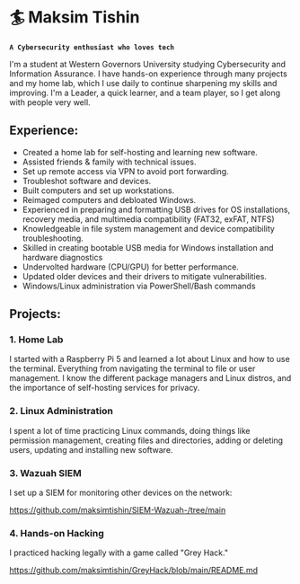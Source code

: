 # 🏄 Maksim Tishin

**`A Cybersecurity enthusiast who loves tech`**

I'm a student at Western Governors University studying Cybersecurity and Information Assurance. I have hands-on experience through many projects and my home lab, which I use daily to continue sharpening my skills and improving. I'm a Leader, a quick learner, and a team player, so I get along with people very well.

## Experience:

- Created a home lab for self-hosting and learning new software.
- Assisted friends & family with technical issues.
- Set up remote access via VPN to avoid port forwarding.
- Troubleshot software and devices.
- Built computers and set up workstations.
- Reimaged computers and debloated Windows.
- Experienced in preparing and formatting USB drives for OS installations, recovery media, and multimedia compatibility (FAT32, exFAT, NTFS)
- Knowledgeable in file system management and device compatibility troubleshooting.
- Skilled in creating bootable USB media for Windows installation and hardware diagnostics
- Undervolted hardware (CPU/GPU) for better performance.
- Updated older devices and their drivers to mitigate vulnerabilities.
- Windows/Linux administration via PowerShell/Bash commands


## Projects:

### 1. Home Lab

  I started with a Raspberry Pi 5 and learned a lot about Linux and how to use the terminal. Everything from navigating the terminal to file or user management. I know the different package managers and Linux distros, and the importance of self-hosting services for privacy.

### 2. Linux Administration

  I spent a lot of time practicing Linux commands, doing things like permission management, creating files and directories, adding or deleting users, updating and installing new software.

### 3. Wazuah SIEM

  I set up a SIEM for monitoring other devices on the network:

https://github.com/maksimtishin/SIEM-Wazuah-/tree/main

### 4. Hands-on Hacking

  I practiced hacking legally with a game called "Grey Hack."

https://github.com/maksimtishin/GreyHack/blob/main/README.md
